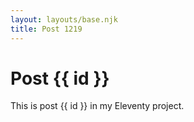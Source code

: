 ```yaml
---
layout: layouts/base.njk
title: Post 1219
---
```


# Post {{ id }}

This is post {{ id }} in my Eleventy project.
